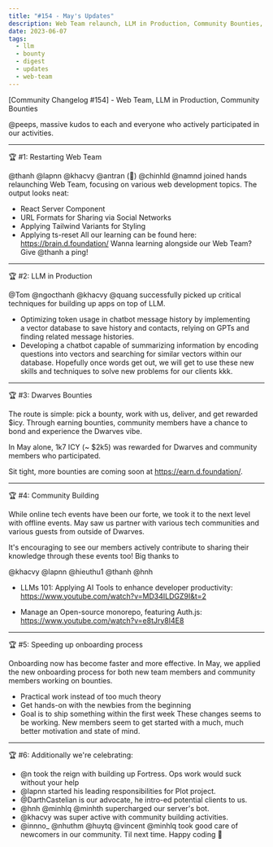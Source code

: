 ```yaml
---
title: "#154 - May's Updates"
description: Web Team relaunch, LLM in Production, Community Bounties, and other company highlights for May 2023.
date: 2023-06-07
tags:
  - llm
  - bounty
  - digest
  - updates
  - web-team
---
```


[Community Changelog #154] - Web Team, LLM in Production, Community Bounties

@peeps, massive kudos to each and everyone who actively participated in our activities.

---

🏆 #1: Restarting Web Team

@thanh @lapnn @khacvy @antran (🧊) @chinhld @namnd joined hands relaunching Web Team, focusing on various web development topics. The output looks neat:

- React Server Component
- URL Formats for Sharing via Social Networks
- Applying Tailwind Variants for Styling
- Applying ts-reset
  All our learning can be found here: <https://brain.d.foundation/>
  Wanna learning alongside our Web Team? Give @thanh a ping!

---

🏆 #2: LLM in Production

@Tom @ngocthanh @khacvy @quang successfully picked up critical techniques for building up apps on top of LLM.

- Optimizing token usage in chatbot message history by implementing a vector database to save history and contacts, relying on GPTs and finding related message histories.
- Developing a chatbot capable of summarizing information by encoding questions into vectors and searching for similar vectors within our database.
  Hopefully once words get out, we will get to use these new skills and techniques to solve new problems for our clients kkk.

---

🏆 #3: Dwarves Bounties

The route is simple: pick a bounty, work with us, deliver, and get rewarded $icy. Through earning bounties, community members have a chance to bond and experience the Dwarves vibe.

In May alone, 1k7 ICY (~ $2k5) was rewarded for Dwarves and community members who participated.

Sit tight, more bounties are coming soon at <https://earn.d.foundation/>.

---

🏆 #4: Community Building

While online tech events have been our forte, we took it to the next level with offline events. May saw us partner with various tech communities and various guests from outside of Dwarves.

It's encouraging to see our members actively contribute to sharing their knowledge through these events too! Big thanks to

@khacvy @lapnn @hieuthu1 @thanh @hnh

- LLMs 101: Applying AI Tools to enhance developer productivity:
  <https://www.youtube.com/watch?v=MD34ILDGZ9I&t=2>

- Manage an Open-source monorepo, featuring Auth.js:
  <https://www.youtube.com/watch?v=e8tJry8I4E8>

---

🏆 #5: Speeding up onboarding process

Onboarding now has become faster and more effective. In May, we applied the new onboarding process for both new team members and community members working on bounties.

- Practical work instead of too much theory
- Get hands-on with the newbies from the beginning
- Goal is to ship something within the first week
  These changes seems to be working. New members seem to get started with a much, much better motivation and state of mind.

---

🏆 #6: Additionally we're celebrating:

- @n took the reign with building up Fortress. Ops work would suck without your help
- @lapnn started his leading responsibilities for Plot project.
- @DarthCastelian is our advocate, he intro-ed potential clients to us.
- @hnh @minhlq @minhth supercharged our server's bot.
- @khacvy was super active with community building activities.
- @innno\_ @nhuthm @huytq @vincent @minhlq took good care of newcomers in our community.
  Til next time. Happy coding 🙌

